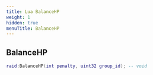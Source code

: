 ```yaml
---
title: Lua BalanceHP
weight: 1
hidden: true
menuTitle: BalanceHP
---
```

## BalanceHP
```lua
raid:BalanceHP(int penalty, uint32 group_id); -- void
```